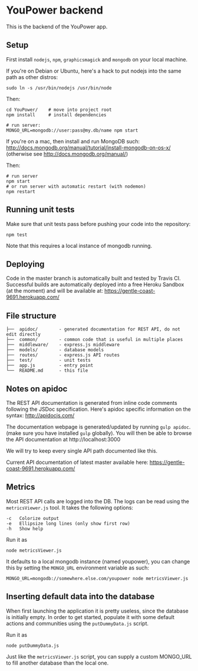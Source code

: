 # YouPower backend

This is the backend of the YouPower app.

## Setup

First install `nodejs`, `npm`, `graphicsmagick` and `mongodb` on your local
machine.

If you're on Debian or Ubuntu, here's a hack to put nodejs into the same
path as other distros:
```
sudo ln -s /usr/bin/nodejs /usr/bin/node
```

Then:
```
cd YouPower/    # move into project root
npm install     # install dependencies

# run server:
MONGO_URL=mongodb://user:pass@my.db/name npm start
```

If you're on a mac, then install and run MongoDB such: http://docs.mongodb.org/manual/tutorial/install-mongodb-on-os-x/ (otherwise see http://docs.mongodb.org/manual/)

Then: 
```
# run server 
npm start
# or run server with automatic restart (with nodemon)
npm restart
```

## Running unit tests

Make sure that unit tests pass before pushing your code into the repository:
```
npm test
```
Note that this requires a local instance of mongodb running.

## Deploying

Code in the master branch is automatically built and tested by Travis CI.
Successful builds are automatically deployed into a free Heroku Sandbox (at
the moment) and will be available at: https://gentle-coast-9691.herokuapp.com/

## File structure
```
├──  apidoc/        - generated documentation for REST API, do not edit directly
├──  common/        - common code that is useful in multiple places
├──  middleware/    - express.js middleware
├──  models/        - database models
├──  routes/        - express.js API routes
├──  test/          - unit tests
├──  app.js         - entry point
└──  README.md      - this file
```

## Notes on apidoc
The REST API documentation is generated from inline code comments following
the JSDoc specification. Here's apidoc specific information on the syntax:
http://apidocjs.com/

The documentation webpage is generated/updated by running `gulp apidoc`. (make
sure you have installed `gulp` globally). You will then be able to browse the
API documentation at http://localhost:3000

We will try to keep every single API path documented like this.

Current API documentation of latest master available here:
https://gentle-coast-9691.herokuapp.com/

## Metrics
Most REST API calls are logged into the DB. The logs can be read using the
`metricsViewer.js` tool. It takes the following options:

    -c   Colorize output
    -e   Ellipsize long lines (only show first row)
    -h   Show help

Run it as

    node metricsViewer.js

It defaults to a local mongodb instance (named youpower), you can change this
by setting the `MONGO_URL` environment variable as such:

    MONGO_URL=mongodb://somewhere.else.com/youpower node metricsViewer.js

## Inserting default data into the database
When first launching the application it is pretty useless, since the database
is initially empty. In order to get started, populate it with some default
actions and communities using the `putDummyData.js` script.

Run it as

    node putDummyData.js

Just like the `metricsViewer.js` script, you can supply a custom MONGO_URL to
fill another database than the local one.
